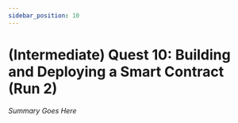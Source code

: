 ```yaml
---
sidebar_position: 10
---
```


# (Intermediate) Quest 10: Building and Deploying a Smart Contract (Run 2)

_Summary Goes Here_
